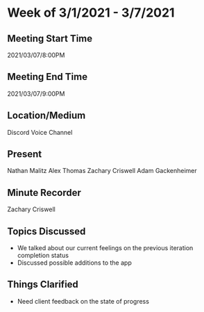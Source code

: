 # Week of 3/1/2021 - 3/7/2021
## Meeting Start Time
2021/03/07/8:00PM
## Meeting End Time
2021/03/07/9:00PM
## Location/Medium
Discord Voice Channel
## Present
Nathan Malitz
Alex Thomas
Zachary Criswell
Adam Gackenheimer
## Minute Recorder
Zachary Criswell
## Topics Discussed
- We talked about our current feelings on the previous iteration completion status
- Discussed possible additions to the app
## Things Clarified
- Need client feedback on the state of progress
